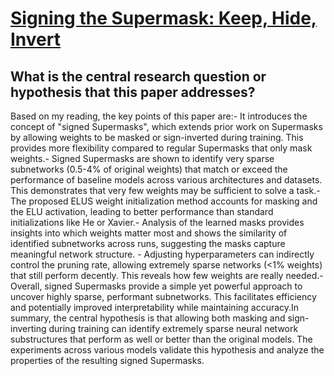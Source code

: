 # [Signing the Supermask: Keep, Hide, Invert](https://arxiv.org/abs/2201.13361v2)

## What is the central research question or hypothesis that this paper addresses?

Based on my reading, the key points of this paper are:- It introduces the concept of "signed Supermasks", which extends prior work on Supermasks by allowing weights to be masked or sign-inverted during training. This provides more flexibility compared to regular Supermasks that only mask weights.- Signed Supermasks are shown to identify very sparse subnetworks (0.5-4% of original weights) that match or exceed the performance of baseline models across various architectures and datasets. This demonstrates that very few weights may be sufficient to solve a task.- The proposed ELUS weight initialization method accounts for masking and the ELU activation, leading to better performance than standard initializations like He or Xavier.- Analysis of the learned masks provides insights into which weights matter most and shows the similarity of identified subnetworks across runs, suggesting the masks capture meaningful network structure. - Adjusting hyperparameters can indirectly control the pruning rate, allowing extremely sparse networks (<1% weights) that still perform decently. This reveals how few weights are really needed.- Overall, signed Supermasks provide a simple yet powerful approach to uncover highly sparse, performant subnetworks. This facilitates efficiency and potentially improved interpretability while maintaining accuracy.In summary, the central hypothesis is that allowing both masking and sign-inverting during training can identify extremely sparse neural network substructures that perform as well or better than the original models. The experiments across various models validate this hypothesis and analyze the properties of the resulting signed Supermasks.
